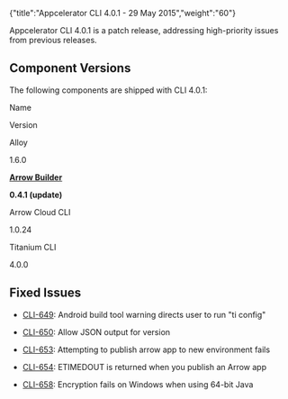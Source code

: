 {"title":"Appcelerator CLI 4.0.1 - 29 May 2015","weight":"60"} 

Appcelerator CLI 4.0.1 is a patch release, addressing high-priority issues from previous releases.

## Component Versions

The following components are shipped with CLI 4.0.1:

Name

Version

Alloy

1.6.0

**[Arrow Builder](/docs/appc/Axway_API_Builder/API_Builder/API_Builder_Release_Notes/)**

**0.4.1 (update)**

Arrow Cloud CLI

1.0.24

Titanium CLI

4.0.0

## Fixed Issues

*   [CLI-649](https://jira.appcelerator.org/browse/CLI-649): Android build tool warning directs user to run "ti config"
    
*   [CLI-650](https://jira.appcelerator.org/browse/CLI-650): Allow JSON output for version
    
*   [CLI-653](https://jira.appcelerator.org/browse/CLI-653): Attempting to publish arrow app to new environment fails
    
*   [CLI-654](https://jira.appcelerator.org/browse/CLI-654): ETIMEDOUT is returned when you publish an Arrow app
    
*   [CLI-658](https://jira.appcelerator.org/browse/CLI-658): Encryption fails on Windows when using 64-bit Java